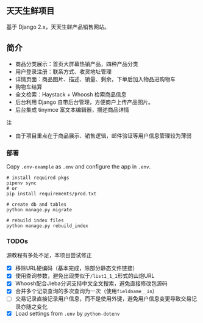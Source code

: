 ## 天天生鲜项目
基于 Django 2.x，天天生鲜产品销售网站。

## 简介

- 商品分类展示：首页大屏幕热销产品，四种产品分类
- 用户登录注册：联系方式、收货地址管理
- 详情页面：商品图片、描述、销量、剩余，下单后加入物品进购物车
- 购物车结算
- 全文检索：Haystack + Whoosh 检索商品信息
- 后台利用 Django 自带后台管理，方便商户上传产品图片。
- 后台集成 tinymce 富文本编辑器，描述商品详情

注

- 由于项目重点在于商品展示、销售逻辑，邮件验证等用户信息管理较为薄弱

### 部署
Copy `.env-example` as `.env` and configure the app in `.env`.

```shell
# install required pkgs
pipenv sync
# or
pip install requirements/prod.txt

# create db and tables
python manage.py migrate

# rebuild index files
python manage.py rebuild_index
```

### TODOs
源教程有多处不足，本项目尝试修正

- [x] 移除URL硬编码（基本完成，除部分静态文件链接）
- [x] 使用查询参数，避免出现类似于`/list1_1_1`形式的山炮URL
- [x] Whoosh配合Jieba分词支持中文全文搜索，避免直接修改包源码
- [x] 合并多个记录查询的多次查询为一次（使用`fieldname__in`）
- [ ] 交易记录直接记录用户信息，而不是使用外键，避免用户信息变更导致交易记录亦随之变化
- [x] Load settings from `.env` by `python-dotenv`
